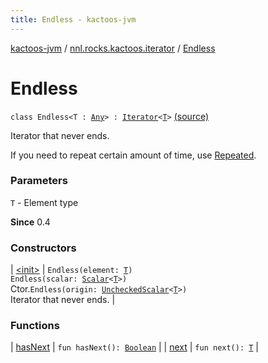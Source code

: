 ```yaml
---
title: Endless - kactoos-jvm
---
```


[kactoos-jvm](../../index.html) / [nnl.rocks.kactoos.iterator](../index.html) / [Endless](./index.html)

# Endless

`class Endless<T : `[`Any`](https://kotlinlang.org/api/latest/jvm/stdlib/kotlin/-any/index.html)`> : `[`Iterator`](https://kotlinlang.org/api/latest/jvm/stdlib/kotlin.collections/-iterator/index.html)`<`[`T`](index.html#T)`>` [(source)](https://github.com/neonailol/kactoos/blob/master/kactoos-jvm/src/main/kotlin/nnl/rocks/kactoos/iterator/Endless.kt#L18)

Iterator that never ends.

If you need to repeat certain amount of time, use [Repeated](../-repeated/index.html).

### Parameters

`T` - Element type

**Since**
0.4

### Constructors

| [&lt;init&gt;](-init-.html) | `Endless(element: `[`T`](index.html#T)`)`<br>`Endless(scalar: `[`Scalar`](../../nnl.rocks.kactoos/-scalar/index.html)`<`[`T`](index.html#T)`>)`<br>Ctor.`Endless(origin: `[`UncheckedScalar`](../../nnl.rocks.kactoos.scalar/-unchecked-scalar/index.html)`<`[`T`](index.html#T)`>)`<br>Iterator that never ends. |

### Functions

| [hasNext](has-next.html) | `fun hasNext(): `[`Boolean`](https://kotlinlang.org/api/latest/jvm/stdlib/kotlin/-boolean/index.html) |
| [next](next.html) | `fun next(): `[`T`](index.html#T) |

